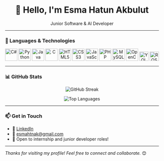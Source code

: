 <h1 align="center">👋 Hello, I'm Esma Hatun Akbulut</h1>  

<p align="center">   
  Junior Software & AI Developer  
</p>  

---

### 🚀 Languages & Technologies  
<p align="center">   
  <img src="https://cdn.jsdelivr.net/gh/devicons/devicon/icons/csharp/csharp-original.svg" width="40" alt="C#" />   
  <img src="https://cdn.jsdelivr.net/gh/devicons/devicon/icons/python/python-original.svg" width="40" alt="Python" />   
  <img src="https://cdn.jsdelivr.net/gh/devicons/devicon/icons/java/java-original.svg" width="40" alt="Java" />   
  <img src="https://cdn.jsdelivr.net/gh/devicons/devicon/icons/c/c-original.svg" width="40" alt="C" />   
  <img src="https://cdn.jsdelivr.net/gh/devicons/devicon/icons/html5/html5-original.svg" width="40" alt="HTML5" />   
  <img src="https://cdn.jsdelivr.net/gh/devicons/devicon/icons/css3/css3-original.svg" width="40" alt="CSS3" />   
  <img src="https://cdn.jsdelivr.net/gh/devicons/devicon/icons/javascript/javascript-original.svg" width="40" alt="JavaScript" />   
  <img src="https://cdn.jsdelivr.net/gh/devicons/devicon/icons/php/php-original.svg" width="40" alt="PHP" />   
  <img src="https://cdn.jsdelivr.net/gh/devicons/devicon/icons/mysql/mysql-original.svg" width="40" alt="MySQL" />   
  <img src="https://cdn.jsdelivr.net/gh/devicons/devicon/icons/opencv/opencv-original.svg" width="40" alt="OpenCV" />   
  <img src="https://img.shields.io/badge/YOLOv8-vision-ff69b4?style=flat&logo=python&logoColor=white" height="30" alt="YOLOv8" />   
  <img src="https://img.shields.io/badge/ROS-RobotOS-22314E?style=flat&logo=ros&logoColor=white" height="30" alt="ROS" /> 
</p>  

---

### 📊 GitHub Stats  

<p align="center">   
  <img src="https://github-readme-streak-stats.herokuapp.com/?user=Esmahtn&theme=github-dark&hide_border=true" alt="GitHub Streak" /> 
</p>  

<p align="center">   
  <img src="https://github-readme-stats.vercel.app/api/top-langs/?username=Esmahtn&theme=github_dark&hide_border=true&langs_count=20" alt="Top Languages" /> 
</p>  

---

### 📫 Get in Touch  
- 🔗 [LinkedIn](https://www.linkedin.com/in/esma-hatun-akbulut/)  
- 📧 esmahtnak@gmail.com  
- 💼 Open to internship and junior developer roles!  

---

*Thanks for visiting my profile! Feel free to connect and collaborate.* 😊

